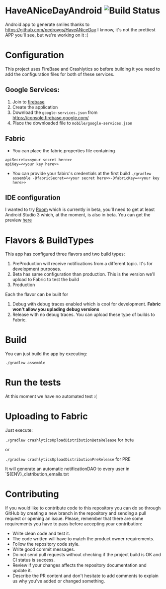 # HaveANiceDayAndroid ![Build Status](https://www.bitrise.io/app/b10220c409c51793.svg?token=Klq9TcBlbOQqX1i2MIquMQ)
Android app to generate smiles thanks to https://github.com/pedrovgs/HaveANiceDay
I knnow, it's not the prettiest APP you'll see, but we're working on it :(


# Configuration
This project uses FireBase and Crashlytics so before building it you need to add the configuration files for both of these services.

## Google Services:
1. Join to [firebase](https://console.firebase.google.com/)
2. Create the application
3. Download the `google-services.json` from https://console.firebase.google.com/
4. Place the downloaded file to `mobile/google-services.json`

## Fabric
* You can place the fabric.properties file containing 
```
apiSecret=<<your secret here>>
apiKey=<<your key here>>
```
* You can provide your fabirc's credentials at the first build
`./gradlew  assemble -DfabricSecret=<<your secret here>>-DfabricKey=<<your key here>>`

## IDE configuration

I wanted to try [Room](https://developer.android.com/topic/libraries/architecture/room.html) which is currently in beta,
you'll need to get at least Android Studio 3 which, at the moment, is also in beta.
You can get the preview [here](https://developer.android.com/studio/preview/index.html)

# Flavors & BuildTypes
This app has configured three flavors and two build types:

1. PreProduction will receive notifications from a different topic. It's for development purposes. 
2. Beta has same configuration than production. This is the version we'll upload to Fabric to test the build
3. Production

Each the flavor can be built for 

1. Debug with debug traces enabled which is cool for development. **Fabric won't allow you uplading debug versions**
2. Release with no debug traces. You can upload these type of builds to Fabric. 

# Build

You can just build the app by executing:

```./gradlew assemble```


# Run the tests

At this moment we have no automated test :(

# Uploading to Fabric

Just execute:

``./gradlew crashlyticsUploadDistributionBetaRelease`` for beta

or

``./gradlew crashlyticsUploadDistributionPreRelease`` for PRE

It will generate an automatic notificationDAO to every user in `${ENV}_distribution_emails.txt
 

# Contributing

If you would like to contribute code to this repository you can do so through GitHub by creating a new branch in the repository and sending a pull request or opening an issue.
Please, remember that there are some requirements you have to pass before accepting your contribution:

* Write clean code and test it.
* The code written will have to match the product owner requirements.
* Follow the repository code style.
* Write good commit messages.
* Do not send pull requests without checking if the project build is OK and CI status is success.
* Review if your changes affects the repository documentation and update it.
* Describe the PR content and don't hesitate to add comments to explain us why you've added or changed something.